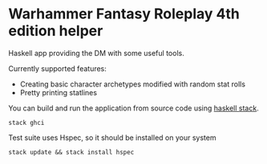 # Warhammer Fantasy Roleplay 4th edition helper
Haskell app providing the DM with some useful tools.

Currently supported features:
- Creating basic character archetypes modified with random stat rolls
- Pretty printing statlines

You can build and run the application from source code using [haskell stack](https://docs.haskellstack.org/en/stable/install_and_upgrade/).
```
stack ghci
```

Test suite uses Hspec, so it should be installed on your system
```
stack update && stack install hspec
```
